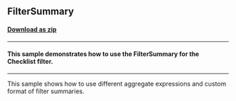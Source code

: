 ## FilterSummary
#### [Download as zip](https://grapecity.github.io/DownGit/#/home?url=https://github.com/GrapeCity/ComponentOne-WPF-Samples/tree/master/NET_4.6.2/C1.WPF.DataFilter/CS/FilterSummary)
____
#### This sample demonstrates how to use the FilterSummary for the Checklist filter. 
____
This sample shows how to use different aggregate expressions and custom format of filter summaries.
